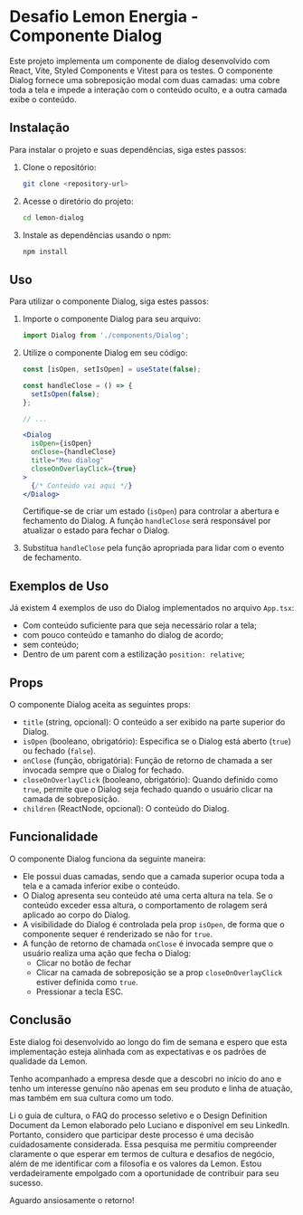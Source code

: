 # Desafio Lemon Energia - Componente Dialog

Este projeto implementa um componente de dialog desenvolvido com React, Vite, Styled Components e Vitest para os testes. O componente Dialog fornece uma sobreposição modal com duas camadas: uma cobre toda a tela e impede a interação com o conteúdo oculto, e a outra camada exibe o conteúdo.



## Instalação

Para instalar o projeto e suas dependências, siga estes passos:

1. Clone o repositório:

   ```bash
   git clone <repository-url>
   ```

2. Acesse o diretório do projeto:

   ```bash
   cd lemon-dialog
   ```

3. Instale as dependências usando o npm:

   ```bash
   npm install
   ```

## Uso

Para utilizar o componente Dialog, siga estes passos:

1. Importe o componente Dialog para seu arquivo:

   ```jsx
   import Dialog from './components/Dialog';
   ```

2. Utilize o componente Dialog em seu código:

   ```jsx
   const [isOpen, setIsOpen] = useState(false);

   const handleClose = () => {
     setIsOpen(false);
   };

   // ...

   <Dialog
     isOpen={isOpen}
     onClose={handleClose}
     title="Meu dialog"
     closeOnOverlayClick={true}
   >
     {/* Conteúdo vai aqui */}
   </Dialog>
   ```

   Certifique-se de criar um estado (`isOpen`) para controlar a abertura e fechamento do Dialog. A função `handleClose` será responsável por atualizar o estado para fechar o Dialog.

3. Substitua `handleClose` pela função apropriada para lidar com o evento de fechamento.

## Exemplos de Uso

Já existem 4 exemplos de uso do Dialog implementados no arquivo `App.tsx`:
- Com conteúdo suficiente para que seja necessário rolar a tela;
- com pouco conteúdo e tamanho do dialog de acordo;
- sem conteúdo;
- Dentro de um parent com a estilização `position: relative`; 

## Props

O componente Dialog aceita as seguintes props:

- `title` (string, opcional): O conteúdo a ser exibido na parte superior do Dialog.
- `isOpen` (booleano, obrigatório): Especifica se o Dialog está aberto (`true`) ou fechado (`false`).
- `onClose` (função, obrigatória): Função de retorno de chamada a ser invocada sempre que o Dialog for fechado.
- `closeOnOverlayClick` (booleano, obrigatório): Quando definido como `true`, permite que o Dialog seja fechado quando o usuário clicar na camada de sobreposição.
- `children` (ReactNode, opcional): O conteúdo do Dialog.

## Funcionalidade

O componente Dialog funciona da seguinte maneira:

- Ele possui duas camadas, sendo que a camada superior ocupa toda a tela e a camada inferior exibe o conteúdo.
- O Dialog apresenta seu conteúdo até uma certa altura na tela. Se o conteúdo exceder essa altura, o comportamento de rolagem será aplicado ao corpo do Dialog.
- A visibilidade do Dialog é controlada pela prop `isOpen`, de forma que o componente sequer é renderizado se não for `true`.
- A função de retorno de chamada `onClose` é invocada sempre que o usuário realiza uma ação que fecha o Dialog:
  - Clicar no botão de fechar
  - Clicar na camada de sobreposição se a prop `closeOnOverlayClick` estiver definida como `true`.
  - Pressionar a tecla ESC.

## Conclusão

Este dialog foi desenvolvido ao longo do fim de semana e espero que esta implementação esteja alinhada com as expectativas e os padrões de qualidade da Lemon.

Tenho acompanhado a empresa desde que a descobri no início do ano e tenho um interesse genuíno não apenas em seu produto e linha de atuação, mas também em sua cultura como um todo.

Li o guia de cultura, o FAQ do processo seletivo e o Design Definition Document da Lemon elaborado pelo Luciano e disponível em seu LinkedIn. Portanto, considero que participar deste processo é uma decisão cuidadosamente considerada. Essa pesquisa me permitiu compreender claramente o que esperar em termos de cultura e desafios de negócio, além de me identificar com a filosofia e os valores da Lemon. Estou verdadeiramente empolgado com a oportunidade de contribuir para seu sucesso. 

Aguardo ansiosamente o retorno!